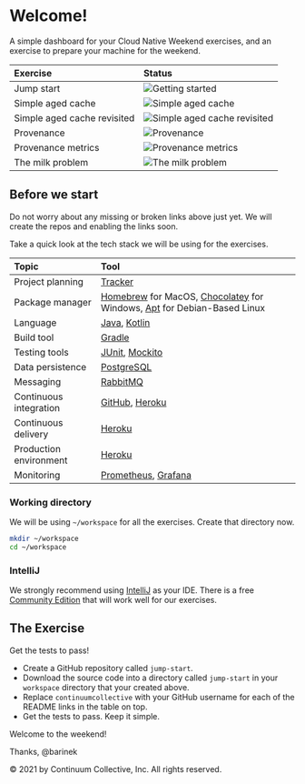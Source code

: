 # Welcome!

A simple dashboard for your Cloud Native Weekend exercises, and an
exercise to prepare your machine for the weekend.

|Exercise|Status|
|:---|:---|
|Jump start| ![Getting started](https://github.com/continuumcollective/jump-start/actions/workflows/build.yml/badge.svg)|
|Simple aged cache| ![Simple aged cache](https://github.com/continuumcollective/simple-aged-cache/actions/workflows/build.yml/badge.svg)|
|Simple aged cache revisited| ![Simple aged cache revisited](https://github.com/continuumcollective/simple-aged-cache-revisited/actions/workflows/build.yml/badge.svg)|
|Provenance| ![Provenance](https://github.com/continuumcollective/provenance/actions/workflows/build.yml/badge.svg)|
|Provenance metrics| ![Provenance metrics](https://github.com/continuumcollective/provenance-metrics/actions/workflows/build.yml/badge.svg)|
|The milk problem| ![The milk problem](https://github.com/continuumcollective/the-milk-problem/actions/workflows/build.yml/badge.svg)|

## Before we start

Do not worry about any missing or broken links above just yet.
We will create the repos and enabling the links soon.

Take a quick look at the tech stack we will be using for the exercises.

|Topic|Tool|
|:---|:---|
|Project planning|[Tracker](https://www.pivotaltracker.com/)|
|Package manager|[Homebrew](https://brew.sh/) for MacOS, [Chocolatey](https://chocolatey.org/) for Windows, [Apt](https://wiki.debian.org/Apt) for Debian-Based Linux|
|Language|[Java](https://en.wikipedia.org/wiki/Java_%28programming_language%29), [Kotlin](https://kotlinlang.org/)|
|Build tool|[Gradle](https://gradle.org/)|
|Testing tools|[JUnit](https://junit.org/junit5/), [Mockito](https://site.mockito.org/)|
|Data persistence|[PostgreSQL](https://www.postgresql.org/)|
|Messaging|[RabbitMQ](https://www.rabbitmq.com/)|
|Continuous integration|[GitHub](https://github.com/), [Heroku](https://www.heroku.com/)|
|Continuous delivery|[Heroku](https://www.heroku.com/)|
|Production environment|[Heroku](https://www.heroku.com/)|
|Monitoring|[Prometheus](https://prometheus.io/), [Grafana](https://grafana.com/)|

### Working directory

We will be using `~/workspace` for all the exercises.
Create that directory now.

```bash
mkdir ~/workspace
cd ~/workspace
```

### IntelliJ

We strongly recommend using [IntelliJ](https://www.jetbrains.com/idea/)
as your IDE.
There is a free [Community Edition](https://www.jetbrains.com/idea/features/editions_comparison_matrix.html)
that will work well for our exercises.

## The Exercise

Get the tests to pass!

-   Create a GitHub repository called `jump-start`.
-   Download the source code into a directory called `jump-start` in
    your `workspace` directory that your created above.
-   Replace `continuumcollective` with your GitHub username for each of
    the README links in the table on top.
-   Get the tests to pass.
    Keep it simple.

Welcome to the weekend!

Thanks, @barinek

© 2021 by Continuum Collective, Inc. All rights reserved.
